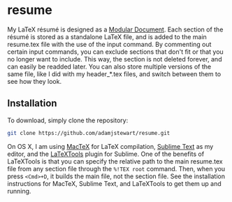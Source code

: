 # resume

My LaTeX résumé is designed as a [Modular Document](https://en.wikibooks.org/wiki/LaTeX/Modular_Documents). Each section of the résumé is stored as a standalone LaTeX file, and is added to the main resume.tex file with the use of the input command. By commenting out certain input commands, you can exclude sections that don't fit or that you no longer want to include. This way, the section is not deleted forever, and can easily be readded later. You can also store multiple versions of the same file, like I did with my header\_\*.tex files, and switch between them to see how they look.

## Installation

To download, simply clone the repository:

```bash
git clone https://github.com/adamjstewart/resume.git
```

On OS X, I am using [MacTeX](https://tug.org/mactex/) for LaTeX compilation, [Sublime Text](http://www.sublimetext.com/) as my editor, and the [LaTeXTools](https://github.com/SublimeText/LaTeXTools) plugin for Sublime. One of the benefits of LaTeXTools is that you can specify the relative path to the main resume.tex file from any section file through the `%!TEX root` command. Then, when you press `<Cmd>+D`, it builds the main file, not the section file. See the installation instructions for MacTeX, Sublime Text, and LaTeXTools to get them up and running.

